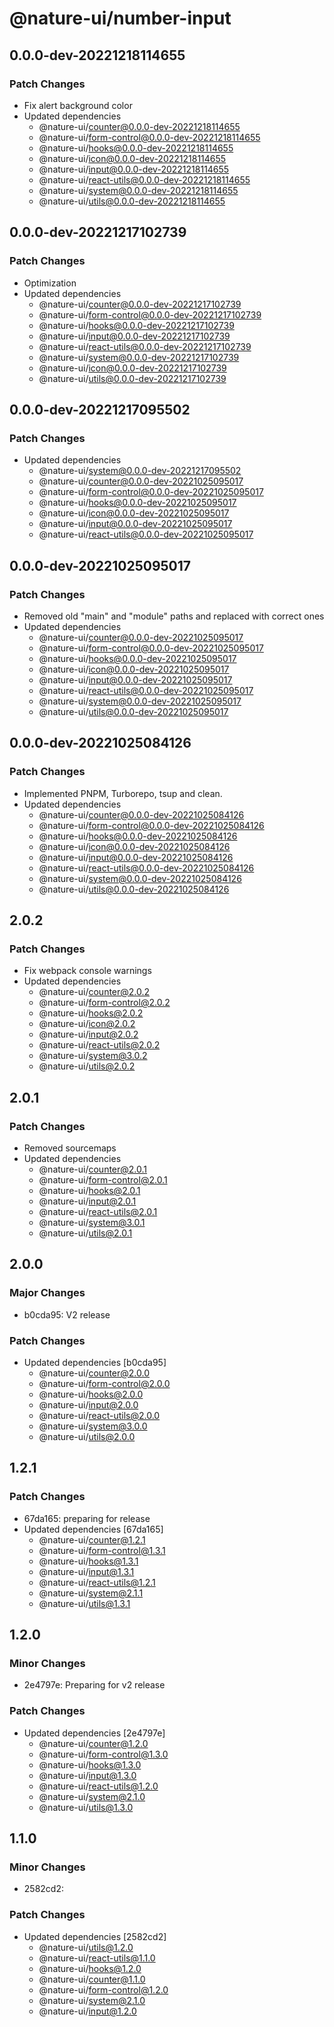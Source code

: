 # @nature-ui/number-input

## 0.0.0-dev-20221218114655

### Patch Changes

- Fix alert background color
- Updated dependencies
  - @nature-ui/counter@0.0.0-dev-20221218114655
  - @nature-ui/form-control@0.0.0-dev-20221218114655
  - @nature-ui/hooks@0.0.0-dev-20221218114655
  - @nature-ui/icon@0.0.0-dev-20221218114655
  - @nature-ui/input@0.0.0-dev-20221218114655
  - @nature-ui/react-utils@0.0.0-dev-20221218114655
  - @nature-ui/system@0.0.0-dev-20221218114655
  - @nature-ui/utils@0.0.0-dev-20221218114655

## 0.0.0-dev-20221217102739

### Patch Changes

- Optimization
- Updated dependencies
  - @nature-ui/counter@0.0.0-dev-20221217102739
  - @nature-ui/form-control@0.0.0-dev-20221217102739
  - @nature-ui/hooks@0.0.0-dev-20221217102739
  - @nature-ui/input@0.0.0-dev-20221217102739
  - @nature-ui/react-utils@0.0.0-dev-20221217102739
  - @nature-ui/system@0.0.0-dev-20221217102739
  - @nature-ui/icon@0.0.0-dev-20221217102739
  - @nature-ui/utils@0.0.0-dev-20221217102739

## 0.0.0-dev-20221217095502

### Patch Changes

- Updated dependencies
  - @nature-ui/system@0.0.0-dev-20221217095502
  - @nature-ui/counter@0.0.0-dev-20221025095017
  - @nature-ui/form-control@0.0.0-dev-20221025095017
  - @nature-ui/hooks@0.0.0-dev-20221025095017
  - @nature-ui/icon@0.0.0-dev-20221025095017
  - @nature-ui/input@0.0.0-dev-20221025095017
  - @nature-ui/react-utils@0.0.0-dev-20221025095017

## 0.0.0-dev-20221025095017

### Patch Changes

- Removed old "main" and "module" paths and replaced with correct ones
- Updated dependencies
  - @nature-ui/counter@0.0.0-dev-20221025095017
  - @nature-ui/form-control@0.0.0-dev-20221025095017
  - @nature-ui/hooks@0.0.0-dev-20221025095017
  - @nature-ui/icon@0.0.0-dev-20221025095017
  - @nature-ui/input@0.0.0-dev-20221025095017
  - @nature-ui/react-utils@0.0.0-dev-20221025095017
  - @nature-ui/system@0.0.0-dev-20221025095017
  - @nature-ui/utils@0.0.0-dev-20221025095017

## 0.0.0-dev-20221025084126

### Patch Changes

- Implemented PNPM, Turborepo, tsup and clean.
- Updated dependencies
  - @nature-ui/counter@0.0.0-dev-20221025084126
  - @nature-ui/form-control@0.0.0-dev-20221025084126
  - @nature-ui/hooks@0.0.0-dev-20221025084126
  - @nature-ui/icon@0.0.0-dev-20221025084126
  - @nature-ui/input@0.0.0-dev-20221025084126
  - @nature-ui/react-utils@0.0.0-dev-20221025084126
  - @nature-ui/system@0.0.0-dev-20221025084126
  - @nature-ui/utils@0.0.0-dev-20221025084126

## 2.0.2

### Patch Changes

- Fix webpack console warnings
- Updated dependencies
  - @nature-ui/counter@2.0.2
  - @nature-ui/form-control@2.0.2
  - @nature-ui/hooks@2.0.2
  - @nature-ui/icon@2.0.2
  - @nature-ui/input@2.0.2
  - @nature-ui/react-utils@2.0.2
  - @nature-ui/system@3.0.2
  - @nature-ui/utils@2.0.2

## 2.0.1

### Patch Changes

- Removed sourcemaps
- Updated dependencies
  - @nature-ui/counter@2.0.1
  - @nature-ui/form-control@2.0.1
  - @nature-ui/hooks@2.0.1
  - @nature-ui/input@2.0.1
  - @nature-ui/react-utils@2.0.1
  - @nature-ui/system@3.0.1
  - @nature-ui/utils@2.0.1

## 2.0.0

### Major Changes

- b0cda95: V2 release

### Patch Changes

- Updated dependencies [b0cda95]
  - @nature-ui/counter@2.0.0
  - @nature-ui/form-control@2.0.0
  - @nature-ui/hooks@2.0.0
  - @nature-ui/input@2.0.0
  - @nature-ui/react-utils@2.0.0
  - @nature-ui/system@3.0.0
  - @nature-ui/utils@2.0.0

## 1.2.1

### Patch Changes

- 67da165: preparing for release
- Updated dependencies [67da165]
  - @nature-ui/counter@1.2.1
  - @nature-ui/form-control@1.3.1
  - @nature-ui/hooks@1.3.1
  - @nature-ui/input@1.3.1
  - @nature-ui/react-utils@1.2.1
  - @nature-ui/system@2.1.1
  - @nature-ui/utils@1.3.1

## 1.2.0

### Minor Changes

- 2e4797e: Preparing for v2 release

### Patch Changes

- Updated dependencies [2e4797e]
  - @nature-ui/counter@1.2.0
  - @nature-ui/form-control@1.3.0
  - @nature-ui/hooks@1.3.0
  - @nature-ui/input@1.3.0
  - @nature-ui/react-utils@1.2.0
  - @nature-ui/system@2.1.0
  - @nature-ui/utils@1.3.0

## 1.1.0

### Minor Changes

- 2582cd2:

### Patch Changes

- Updated dependencies [2582cd2]
  - @nature-ui/utils@1.2.0
  - @nature-ui/react-utils@1.1.0
  - @nature-ui/hooks@1.2.0
  - @nature-ui/counter@1.1.0
  - @nature-ui/form-control@1.2.0
  - @nature-ui/system@2.1.0
  - @nature-ui/input@1.2.0
